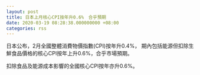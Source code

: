 ```yaml
---
layout: post
title: 日本上月核心CPI按年升0.6%　合乎預期
date: 2020-03-19 08:28:38.000000000 +08:00
categories: rss
---
```


日本公布，2月全國整體消費物價指數(CPI)按年升0.4%， 期內包括能源但扣除生鮮食品價格的核心CPI按年上升0.6%，合乎市場預期。

扣除食品及能源成本影響的全國核心CPI按年亦升0.6%。
